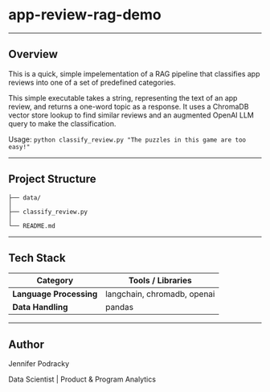 # app-review-rag-demo

---

## Overview

This is a quick, simple impelementation of a RAG pipeline that classifies app reviews into one of a set of predefined categories. 

This simple executable takes a string, representing the text of an app review, and returns a one-word topic as a response. It uses a ChromaDB vector store lookup to find similar reviews and an augmented OpenAI LLM query to make the classification.

Usage:
`python classify_review.py "The puzzles in this game are too easy!"`

---

## Project Structure
```
├── data/
│
├── classify_review.py
│
└── README.md
```

---

## Tech Stack

| Category | Tools / Libraries |
|-----------|-------------------|
| **Language Processing** | langchain, chromadb, openai |
| **Data Handling** | pandas |

---

## Author

Jennifer Podracky

Data Scientist | Product & Program Analytics
